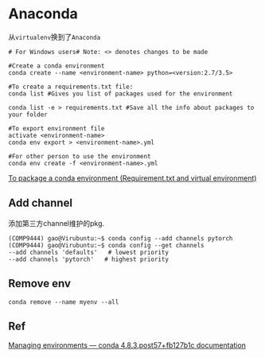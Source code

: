 # Anaconda

从`virtualenv`换到了`Anaconda`

```
# For Windows users# Note: <> denotes changes to be made

#Create a conda environment
conda create --name <environment-name> python=<version:2.7/3.5>

#To create a requirements.txt file:
conda list #Gives you list of packages used for the environment

conda list -e > requirements.txt #Save all the info about packages to your folder

#To export environment file
activate <environment-name>
conda env export > <environment-name>.yml

#For other person to use the environment
conda env create -f <environment-name>.yml
```

[To package a conda environment (Requirement.txt and virtual environment)](https://gist.github.com/pratos/e167d4b002f5d888d0726a5b5ddcca57)

## Add channel

添加第三方channel维护的pkg.
```
(COMP9444) gao@Virubuntu:~$ conda config --add channels pytorch
(COMP9444) gao@Virubuntu:~$ conda config --get channels
--add channels 'defaults'   # lowest priority
--add channels 'pytorch'   # highest priority
```

## Remove env

```
conda remove --name myenv --all
```


## Ref

[Managing environments — conda 4.8.3.post57+fb127b1c documentation](https://docs.conda.io/projects/conda/en/latest/user-guide/tasks/manage-environments.html)
